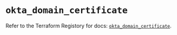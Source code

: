 # `okta_domain_certificate`

Refer to the Terraform Registory for docs: [`okta_domain_certificate`](https://registry.terraform.io/providers/okta/okta/4.2.0/docs/resources/domain_certificate).
